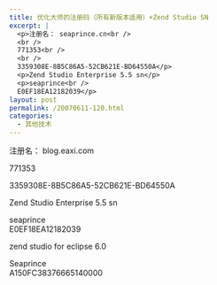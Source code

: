 ```yaml
---
title: 优化大师的注册码（所有新版本适用）+Zend Studio SN
excerpt: |
  <p>注册名： seaprince.cn<br />
  <br />
  771353<br />
  <br />
  3359308E-8B5C86A5-52CB621E-BD64550A</p>
  <p>Zend Studio Enterprise 5.5 sn</p>
  <p>seaprince<br />
  E0EF18EA12182039</p>
layout: post
permalink: /20070611-120.html
categories:
  - 其他技术
---
```

注册名： blog.eaxi.com

771353

3359308E-8B5C86A5-52CB621E-BD64550A

Zend Studio Enterprise 5.5 sn

seaprince  
E0EF18EA12182039

zend studio for eclipse 6.0

Seaprince  
A150FC38376665140000